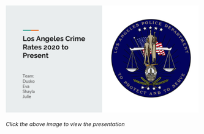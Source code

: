 
<a href="https://github.com/JulieKent/Project-1/blob/main/Los%20Angeles%20Crime%20Rates%202020%20to%20Present%20Presentation.pdf" class="image fit" ><img src="Images/Presentation Cover.png" alt="Los Angeles Crime Rates 2020 to Present"></a>

###### _Click the above image to view the presentation_

